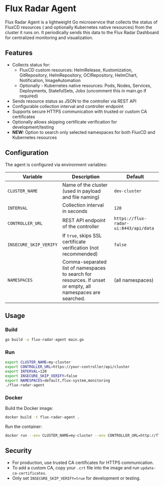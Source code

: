 # Flux Radar Agent

Flux Radar Agent is a lightweight Go microservice that collects the status of FluxCD resources ( and optionally Kubernetes native resources) from the cluster it runs on. It periodically sends this data to the Flux Radar Dashboard for centralized monitoring and visualization.

## Features

- Collects status for:
  - FluxCD custom resources: HelmRelease, Kustomization, GitRepository, HelmRepository, OCIRepository, HelmChart, Notification, ImageAutomation
  - Optionally -  Kubernetes native resources: Pods, Nodes, Services, Deployments, StatefulSets, Jobs (uncomment this in main.go if required)
- Sends resource status as JSON to the controller via REST API
- Configurable collection interval and controller endpoint
- Supports secure HTTPS communication with trusted or custom CA certificates
- Optionally allows skipping certificate verification for development/testing
- **NEW:** Option to search only selected namespaces for both FluxCD and Kubernetes resources

## Configuration

The agent is configured via environment variables:

| Variable                | Description                                                      | Default                      |
|-------------------------|------------------------------------------------------------------|------------------------------|
| `CLUSTER_NAME`          | Name of the cluster (used in payload and file naming)            | `dev-cluster`                |
| `INTERVAL`              | Collection interval in seconds                                   | `120`                        |
| `CONTROLLER_URL`        | REST API endpoint of the controller                              | `https://flux-radar-ui:8443/api/data` |
| `INSECURE_SKIP_VERIFY`  | If `true`, skips SSL certificate verification (not recommended)  | `false`                      |
| `NAMESPACES`            | Comma-separated list of namespaces to search for resources. If unset or empty, all namespaces are searched. | (all namespaces)             |

## Usage

### Build

```sh
go build -o flux-radar-agent main.go
```

### Run

```sh
export CLUSTER_NAME=my-cluster
export CONTROLLER_URL=https://your-controller/api/cluster
export INTERVAL=120
export INSECURE_SKIP_VERIFY=false
export NAMESPACES=default,flux-system,monitoring
./flux-radar-agent
```

### Docker

Build the Docker image:

```sh
docker build -t flux-radar-agent .
```

Run the container:

```sh
docker run --env CLUSTER_NAME=my-cluster --env CONTROLLER_URL=http://flux-radar-ui:8080/api/data --env NAMESPACES=default,flux-system flux-radar-agent
```

## Security

- For production, use trusted CA certificates for HTTPS communication.
- To add a custom CA, copy your `.crt` file into the image and run `update-ca-certificates`.
- Only set `INSECURE_SKIP_VERIFY=true` for development or testing.
